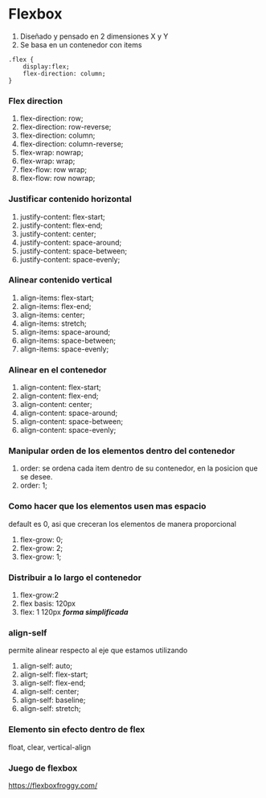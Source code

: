 # Flexbox
1. Diseñado y pensado en 2 dimensiones X y Y 
2. Se basa en un contenedor con items

~~~
.flex {
	display:flex;
	flex-direction: column;
}
~~~

### Flex direction
1. flex-direction: row;
2. flex-direction: row-reverse;
3. flex-direction: column;
4. flex-direction: column-reverse;
5. flex-wrap: nowrap;
6. flex-wrap: wrap;
7. flex-flow: row wrap;
8. flex-flow: row nowrap;

### Justificar contenido horizontal
1. justify-content: flex-start;
2. justify-content: flex-end;
3. justify-content: center;
4. justify-content: space-around;
5. justify-content: space-between;
6. justify-content: space-evenly;

### Alinear contenido vertical
1. align-items: flex-start;
2. align-items: flex-end;
3. align-items: center;
3. align-items: stretch;
4. align-items: space-around;
5. align-items: space-between;
6. align-items: space-evenly;

### Alinear en el contenedor 
1. align-content: flex-start;
2. align-content: flex-end;
3. align-content: center;
4. align-content: space-around;
5. align-content: space-between;
6. align-content: space-evenly;

### Manipular orden de los elementos dentro del contenedor
1. order: se ordena cada item dentro de su contenedor, en la posicion que se desee.
2. order: 1;

### Como hacer que los elementos usen mas espacio
default es 0, asi que creceran los elementos de manera proporcional
1. flex-grow: 0; 
2. flex-grow: 2; 
3. flex-grow: 1; 
 
### Distribuir a lo largo el contenedor
1. flex-grow:2
2. flex basis: 120px
3. flex: 1 120px ***forma simplificada***

### align-self
permite alinear respecto al eje que estamos utilizando
1. align-self: auto;
2. align-self: flex-start;
3. align-self: flex-end;
4. align-self: center;
5. align-self: baseline;
6. align-self: stretch;

### Elemento sin efecto dentro de flex 
float, clear, vertical-align 

### Juego de flexbox
https://flexboxfroggy.com/